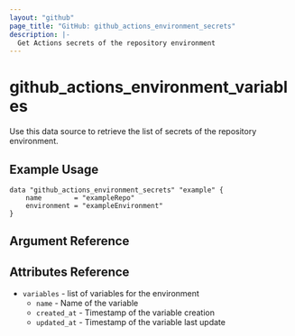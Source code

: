 ```yaml
---
layout: "github"
page_title: "GitHub: github_actions_environment_secrets"
description: |-
  Get Actions secrets of the repository environment
---
```


# github\_actions\_environment\_variables

Use this data source to retrieve the list of secrets of the repository environment.

## Example Usage

```hcl
data "github_actions_environment_secrets" "example" {
    name        = "exampleRepo"
    environment = "exampleEnvironment"
}
```

## Argument Reference

## Attributes Reference

 * `variables` - list of variables for the environment
   * `name`         - Name of the variable
   * `created_at`   - Timestamp of the variable creation
   * `updated_at`   - Timestamp of the variable last update